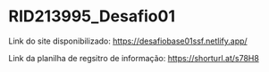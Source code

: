 # RID213995_Desafio01

Link do site disponibilizado: https://desafiobase01ssf.netlify.app/

Link da planilha de regsitro de informação: https://shorturl.at/s78H8
